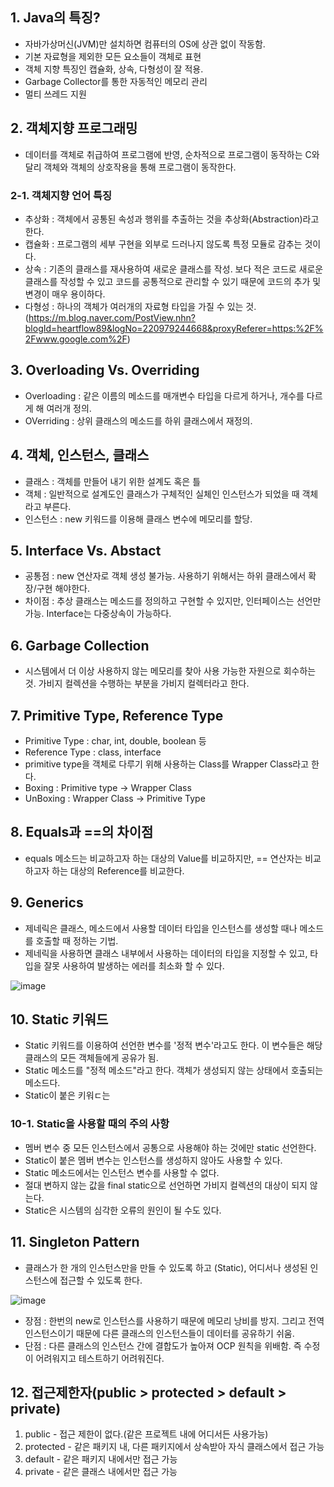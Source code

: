 ## 1. Java의 특징?  
- 자바가상머신(JVM)만 설치하면 컴퓨터의 OS에 상관 없이 작동함.  
- 기본 자료형을 제외한 모든 요소들이 객체로 표현  
- 객체 지향 특징인 캡슐화, 상속, 다형성이 잘 적용.  
- Garbage Collector를 통한 자동적인 메모리 관리  
- 멀티 쓰레드 지원  

## 2. 객체지향 프로그래밍  
- 데이터를 객체로 취급하여 프로그램에 반영, 순차적으로 프로그램이 동작하는 C와 달리 객체와 객체의 상호작용을 통해 프로그램이 동작한다.  

### 2-1. 객체지향 언어 특징  
- 추상화 : 객체에서 공통된 속성과 행위를 추출하는 것을 추상화(Abstraction)라고 한다.
- 캡슐화 : 프로그램의 세부 구현을 외부로 드러나지 않도록 특정 모듈로 감추는 것이다.
- 상속 : 기존의 클래스를 재사용하여 새로운 클래스를 작성. 보다 적은 코드로 새로운 클래스를 작성할 수 있고 코드를 공통적으로 관리할 수 있기 때문에 코드의 추가 및 변경이 매우 용이하다.  
- 다형성 : 하나의 객체가 여러개의 자료형 타입을 가질 수 있는 것. (https://m.blog.naver.com/PostView.nhn?blogId=heartflow89&logNo=220979244668&proxyReferer=https:%2F%2Fwww.google.com%2F)  

## 3. Overloading Vs. Overriding  
- Overloading : 같은 이름의 메소드를 매개변수 타입을 다르게 하거나, 개수를 다르게 해 여러개 정의.  
- OVerriding : 상위 클래스의 메소드를 하위 클래스에서 재정의.  

## 4. 객체, 인스턴스, 클래스  
- 클래스 : 객체를 만들어 내기 위한 설계도 혹은 틀
- 객체 : 일반적으로 설계도인 클래스가 구체적인 실체인 인스턴스가 되었을 때 객체라고 부른다.  
- 인스턴스 : new 키워드를 이용해 클래스 변수에 메모리를 할당.  

## 5. Interface Vs. Abstact  
- 공통점 : new 연산자로 객체 생성 불가능. 사용하기 위해서는 하위 클래스에서 확장/구현 해야한다.  
- 차이점 : 추상 클래스는 메소드를 정의하고 구현할 수 있지만, 인터페이스는 선언만 가능. Interface는 다중상속이 가능하다.  

## 6. Garbage Collection  
- 시스템에서 더 이상 사용하지 않는 메모리를 찾아 사용 가능한 자원으로 회수하는 것. 가비지 컬렉션을 수행하는 부분을 가비지 컬렉터라고 한다.  

## 7. Primitive Type, Reference Type  
- Primitive Type : char, int, double, boolean 등  
- Reference Type : class, interface  
- primitive type을 객체로 다루기 위해 사용하는 Class를 Wrapper Class라고 한다.  
- Boxing : Primitive type -> Wrapper Class  
- UnBoxing : Wrapper Class -> Primitive Type  

## 8. Equals과 ==의 차이점  
- equals 메소드는 비교하고자 하는 대상의 Value를 비교하지만, == 연산자는 비교하고자 하는 대상의 Reference를 비교한다.  

## 9. Generics  
- 제네릭은 클래스, 메소드에서 사용할 데이터 타입을 인스턴스를 생성할 때나 메소드를 호출할 때 정하는 기법.  
- 제네릭을 사용하면 클래스 내부에서 사용하는 데이터의 타입을 지정할 수 있고, 타입을 잘못 사용하여 발생하는 에러를 최소화 할 수 있다.

![image](https://user-images.githubusercontent.com/32921115/111036023-7b94ac80-8460-11eb-822a-0a7065962a04.png)

## 10. Static 키워드 
- Static 키워드를 이용하여 선언한 변수를 '정적 변수'라고도 한다. 이 변수들은 해당 클래스의 모든 객체들에게 공유가 됨.  
- Static 메소드를 "정적 메소드"라고 한다. 객체가 생성되지 않는 상태에서 호출되는 메소드다.  
- Static이 붙은 키워ㄷ는 
### 10-1. Static을 사용할 때의 주의 사항  
- 멤버 변수 중 모든 인스턴스에서 공통으로 사용해야 하는 것에만 static 선언한다.    
- Static이 붙은 멤버 변수는 인스턴스를 생성하지 않아도 사용할 수 있다.  
- Static 메소드에서는 인스턴스 변수를 사용할 수 없다.  
- 절대 변하지 않는 값을 final static으로 선언하면 가비지 컬렉션의 대상이 되지 않는다.  
- Static은 시스템의 심각한 오류의 원인이 될 수도 있다.  

## 11. Singleton Pattern  
- 클래스가 한 개의 인스턴스만을 만들 수 있도록 하고 (Static), 어디서나 생성된 인스턴스에 접근할 수 있도록 한다.    

![image](https://user-images.githubusercontent.com/32921115/111036695-d7ad0000-8463-11eb-9d12-5fd8d640e9e5.png)

- 장점 : 한번의 new로 인스턴스를 사용하기 때문에 메모리 낭비를 방지. 그리고 전역 인스턴스이기 때문에 다른 클래스의 인스턴스들이 데이터를 공유하기 쉬움.  
- 단점 : 다른 클래스의 인스턴스 간에 결합도가 높아져 OCP 원칙을 위배함. 즉 수정이 어려워지고 테스트하기 어려워진다.  


## 12. 접근제한자(public > protected > default > private)

1. public - 접근 제한이 없다.(같은 프로젝트 내에 어디서든 사용가능)  
2. protected - 같은 패키지 내, 다른 패키지에서 상속받아 자식 클래스에서 접근 가능  
3. default - 같은 패키지 내에서만 접근 가능  
4. private - 같은 클래스 내에서만 접근 가능  
